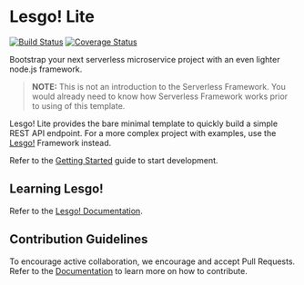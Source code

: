 # Lesgo! Lite

[![Build Status](https://travis-ci.org/reflex-media/lesgo-lite.svg?branch=master)](https://travis-ci.org/reflex-media/lesgo-lite)
[![Coverage Status](https://coveralls.io/repos/github/reflex-media/lesgo-lite/badge.svg?branch=master)](https://coveralls.io/github/reflex-media/lesgo-lite?branch=master)

Bootstrap your next serverless microservice project with an even lighter node.js framework.

> **NOTE:** This is not an introduction to the Serverless Framework. You would already need to know how Serverless Framework works prior to using of this template.

Lesgo! Lite provides the bare minimal template to quickly build a simple REST API endpoint. For a more complex project with examples, use the [Lesgo!](https://github.com/reflex-media/lesgo) Framework instead.

Refer to the [Getting Started](https://reflex-media.github.io/lesgo-docs/getting-started/installation/) guide to start development.

## Learning Lesgo!

Refer to the [Lesgo! Documentation](https://reflex-media.github.io/lesgo-docs).

## Contribution Guidelines

To encourage active collaboration, we encourage and accept Pull Requests. Refer to the [Documentation](https://reflex-media.github.io/lesgo-docs/prologue/contributions/) to learn more on how to contribute.
